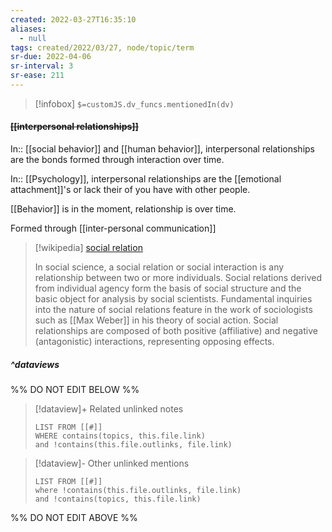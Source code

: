 ```yaml
---
created: 2022-03-27T16:35:10 
aliases:
  - null
tags: created/2022/03/27, node/topic/term
sr-due: 2022-04-06
sr-interval: 3
sr-ease: 211
---
```

> [!infobox]
`$=customJS.dv_funcs.mentionedIn(dv)`

#### <s class="topic-title">[[interpersonal relationships]]</s>

In:: [[social behavior]] and [[human behavior]],
interpersonal relationships are the bonds formed through interaction over time. 

In:: [[Psychology]],
interpersonal relationships are the [[emotional attachment]]'s or lack their of you have with other people.

[[Behavior]] is in the moment, relationship is over time.

Formed through [[inter-personal communication]]

> [!wikipedia] [social relation](https://en.wikipedia.org/wiki/Social%20relation)
> 
> In social science, a social relation or social interaction is any relationship between two or more individuals. Social relations derived from individual agency form the basis of social structure and the basic object for analysis by social scientists. Fundamental inquiries into the nature of social relations feature in the work of sociologists such as [[Max Weber]] in his theory of social action. Social relationships are composed of both positive (affiliative) and negative (antagonistic) interactions, representing opposing effects.
> 


##### ^dataviews

%% DO NOT EDIT BELOW %%
> [!dataview]+ Related unlinked notes
> ```dataview
> LIST FROM [[#]]
> WHERE contains(topics, this.file.link)
> and !contains(this.file.outlinks, file.link)
> ```
 
> [!dataview]- Other unlinked mentions
> ```dataview
> LIST FROM [[#]]
> where !contains(this.file.outlinks, file.link)
> and !contains(topics, this.file.link)
> ```

%% DO NOT EDIT ABOVE %%
